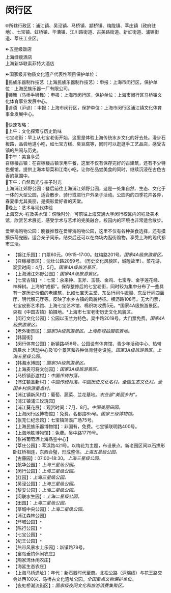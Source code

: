 # 闵行区  
🌐所辖行政区：浦江镇、吴泾镇、马桥镇、颛桥镇、梅陇镇、莘庄镇（政府驻地）、七宝镇、虹桥镇、华漕镇、江川路街道、古美路街道、新虹街道、浦锦街道、莘庄工业区。  
  
⏩五星级饭店  
上海绿瘦酒店  
上海新华联索菲特大酒店  
  
⏩国家级非物质文化遗产代表性项目保护单位：  
🔸民族乐器制作技艺（上海民族乐器制作技艺）：申报：上海市闵行区，保护单位：上海民族乐器一厂有限公司。  
🔸狮舞（马桥手狮舞）：申报：上海市闵行区，保护单位：上海市闵行区马桥镇文化体育事业发展中心。  
🔸谚语（沪谚）：申报：上海市闵行区，保护单位：上海市闵行区浦江镇文化体育事业发展中心。  
  
🧭快速攻略：  
🔸上午：文化探索与历史韵味  
七宝老街：早上从七宝老街开始，这里是体验上海传统水乡文化的好去处。漫步石板路，品尝地道小吃，如七宝方糕、臭豆腐等，同时可以逛逛手工艺品店，感受古镇的热闹与历史。  
🔸中午：美食享受  
召稼楼古镇：在召稼楼古镇享用午餐，这里不仅有保存完好的古建筑，还有不少特色餐馆，提供上海本帮菜和江南小吃，让你在品尝美食的同时，继续沉浸在古色古香的氛围中。  
🔸下午：自然风光与亲子时光  
上海浦江郊野公园：餐后前往上海浦江郊野公园，这是一处集自然、生态、文化于一体的大型公园，适合散步、骑行或进行户外亲子活动。公园内的四季花卉各异，春夏季尤其美丽，是摄影爱好者的天堂。  
🔸晚上：艺术与现代体验  
上海交大-程及美术馆：傍晚时分，可前往上海交通大学闵行校区内的程及美术馆，欣赏艺术展览，感受学术与艺术的完美融合。校园内的环境也非常适合散步。  

爱琴海购物公园：晚餐推荐在爱琴海购物公园，这里不仅有各种美食选择，还有摸摸乐萌宠园，适合亲子同乐，结束后还可以在商场内逛街购物，享受上海的现代都市生活。
  
* 【锦江乐园】：门票60元。09:15–17:00。虹梅路201号。*国家4A级旅游景区。*  
* 【召稼楼景区】：沈杜公路2059号。（历史文化风貌区，城隍故里）。菜花游，观赏时间：4月、5月。*国家4A级旅游景区。*  
* 【上海浦江郊野公园】：*国家4A级旅游景区。*  
* 【七宝古镇】`*`：七宝：氽来钟、玉斧、玉筷、金鸡、七宝寺、金字莲花经、神梓树。上海的“成都”。保存整修后的七宝老街，同时较为集中分布了一些具有一定历史价值的老建筑，比如七宝天主堂、东岳行祠斗姆阁、东岳行祠四面厅、明代解元厅等。反映了水乡古镇的风貌特征。横沥路108号。无大门票，七宝皮影艺术馆、上海七宝艺术馆、棉织坊收费5元。*国家4A级旅游景区。央视《中国古镇》拍摄地。*上海市七宝老街历史文化风貌区。  
* 【闵行文化公园】：公园以玉兰为特色。吴中路2019号。大门票免费。*国家4A级旅游景区。*  
* 【老外街景区】：*国家3A级旅游景区。上海影视拍摄取景地。*  
* 【韩国街】  
* 【闵行体育公园】：新镇路456号。公园设有体育馆、青少年活动中心、热带风暴水上活动中心及10个景区和各种体育健身设施。*国家3A级旅游景区。上海五星级公园。*  
* 【韩湘水博园】：*国家3A级旅游景区。*  
* 【上海麦可将文创园】：*国家3A级旅游景区。*  
* 【马桥镇彭渡村】：*中国传统村落。*  
* 【浦江镇革新村】：*中国传统村落。中国历史文化名村。全国生态文化村。全国乡村旅游重点村。*  
* 【浦江镇新风村】：葡萄、蔬菜、兰花基地。*农业部“美丽乡村”。*  
* 【浦江镇浦江玫瑰园】  
* 【浦江葵花展】：观赏时间：7月、8月。*中国美丽田园。*  
* 【上海闵行区博物馆】：免费。名都路85号。*国家三级博物馆。*  
* 【张充仁纪念馆】：七宝镇蒲溪广场75号。  
* 【上海民族乐器博物馆】：非国有，免费。七宝镇联明路400号。  
* 【上海地铁博物馆】：免费。吴中路1779号。  
* 【张裕葡萄酒上海品鉴中心】  
* 【莘庄公园】：莘浜路421号。以梅花为主题，布设景点。新老园区间以石拱形卧虹桥相连，东西合璧，形成整体。*上海五星级公园。*  
* 【古藤园】：07:00–18:30。*上海三星级公园。*  
* 【航华公园】：*上海三星级公园。*  
* 【闵行公园】：*上海三星级公园。*  
* 【红园】：*上海三星级公园。*  
* 【吴泾公园】：*上海三星级公园。*  
* 【黎安公园】：*上海二星级公园。*  
* 【闵联水生园】：*上海二星级公园。*  
* 【田园】：*上海二星级公园。*  
* 【莘城中央公园】：*上海二星级公园。*  
* 【浦江森林公园】  
* 【环城公园】`*`  
* 【陈行公园】`*`  
* 【七宝公园】`*`  
* 【纪王公园】`*`  
* 【热带风暴水上乐园】：新镇路78号。  
* 【富岛垂钓休闲农庄】  
* 【陶家湾休闲农庄】  
* 【海鲨生态农庄】  
* 【上海马桥遗址】：年代：新石器时代至商。北松公路（沪瑞线）与花王路交会处西100米，马桥古文化遗址公园。*全国重点文物保护单位。*  
* 【夜虹桥潮流街区】：*国家级夜间文化和旅游消费集聚区。*